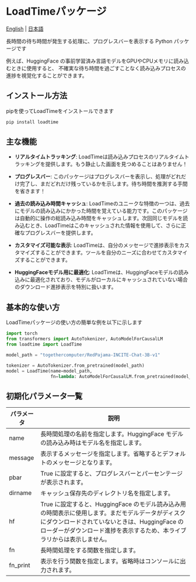 # LoadTimeパッケージ

[English](https://github.com/riversun/LoadTime/blob/main/README.md) | [&#26085;&#26412;&#35486;](https://github.com/riversun/LoadTime/blob/main/README_ja.md)


長時間の待ち時間が発生する処理に、プログレスバーを表示する Python パッケージです

例えば、HuggingFace の事前学習済み言語モデルをGPUやCPUメモリに読み込むときに使用すると、
不確実な待ち時間を過ごすことなく読み込みプロセスの進捗を視覚化することができます。

## インストール方法

pipを使ってLoadTimeをインストールできます

```bash
pip install loadtime
```

## 主な機能

- **リアルタイムトラッキング**: LoadTimeは読み込みプロセスのリアルタイムトラッキングを提供します。もう静止した画面を見つめることはありません！

- **プログレスバー**: このパッケージはプログレスバーを表示し、処理がどれだけ完了し、まだどれだけ残っているかを示します。待ち時間を推測する手間を省きます！

- **過去の読み込み時間キャッシュ**:
  LoadTimeのユニークな特徴の一つは、過去にモデルの読み込みにかかった時間を覚えている能力です。このパッケージは自動的に操作の総読み込み時間をキャッシュします。次回同じモデルを読み込むとき、LoadTimeはこのキャッシュされた情報を使用して、さらに正確なプログレスバーを提供します。

- **カスタマイズ可能な表示**: LoadTimeは、自分のメッセージで進捗表示をカスタマイズすることができます。ツールを自分のニーズに合わせてカスタマイズすることができます。

- **HuggingFaceモデル用に最適化**: LoadTimeは、HuggingFaceモデルの読み込みに最適化されており、モデルがローカルにキャッシュされていない場合のダウンロード進捗表示を特別に扱います。

## 基本的な使い方

LoadTimeパッケージの使い方の簡単な例を以下に示します

```python
import torch
from transformers import AutoTokenizer, AutoModelForCausalLM
from loadtime import LoadTime

model_path = "togethercomputer/RedPajama-INCITE-Chat-3B-v1"

tokenizer = AutoTokenizer.from_pretrained(model_path)
model = LoadTime(name=model_path,
                 fn=lambda: AutoModelForCausalLM.from_pretrained(model_path, torch_dtype=torch.float16))()
```

## 初期化パラメータ一覧

| パラメータ | 説明 |
|------------|------|
| name       | 長時間処理の名前を指定します。HuggingFace モデルの読み込み時はモデル名を指定します。 |
| message    | 表示するメッセージを指定します。省略するとデフォルトのメッセージとなります。 |
| pbar       | True に設定すると、プログレスバーとパーセンテージが表示されます。 |
| dirname    | キャッシュ保存先のディレクトリ名を指定します。 |
| hf         | True に設定すると、HuggingFace のモデル読み込み用の時間表示に使用します。まだモデルデータがディスクにダウンロードされていないときは、HuggingFace のローダーがダウンロード進捗を表示するため、本ライブラリからは表示しません。 |
| fn         | 長時間処理をする関数を指定します。 |
| fn_print   | 表示を行う関数を指定します。省略時はコンソールに出力されます。 |
